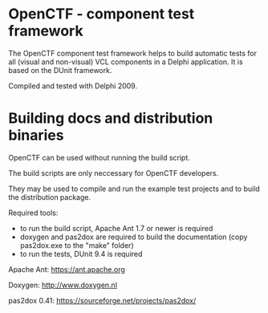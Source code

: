 # OpenCTF - component test framework

The OpenCTF component test framework helps to build automatic tests for all (visual and non-visual) VCL components in a Delphi application. It is based on the DUnit framework.

Compiled and tested with Delphi 2009.

# Building docs and distribution binaries # 

OpenCTF can be used without running the build script.

The build scripts are only neccessary for OpenCTF developers.

They may be used to compile and run the example test projects
and to build the distribution package.

Required tools:

- to run the build script, Apache Ant 1.7 or newer is required
- doxygen and pas2dox are required to build the documentation (copy pas2dox.exe to the "make" folder)
- to run the tests, DUnit 9.4 is required

Apache Ant: 
https://ant.apache.org

Doxygen:
http://www.doxygen.nl

pas2dox 0.41:
https://sourceforge.net/projects/pas2dox/
